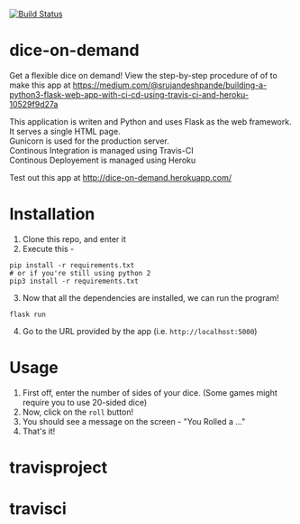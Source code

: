 [![Build Status](https://travis-ci.com/srujandeshpande/dice-on-demand.svg?branch=master)](https://travis-ci.com/srujandeshpande/dice-on-demand)
# dice-on-demand
Get a flexible dice on demand! View the step-by-step procedure of of to make this app at https://medium.com/@srujandeshpande/building-a-python3-flask-web-app-with-ci-cd-using-travis-ci-and-heroku-10529f9d27a

This application is writen and Python and uses Flask as the web framework. It serves a single HTML page.  
Gunicorn is used for the production server.  
Continous Integration is managed using Travis-CI  
Continous Deployement is managed using Heroku  

Test out this app at http://dice-on-demand.herokuapp.com/  

# Installation 

1. Clone this repo, and enter it
2. Execute this -
```
pip install -r requirements.txt
# or if you're still using python 2
pip3 install -r requirements.txt
```

3. Now that all the dependencies are installed, we can run the program!
```
flask run
```

4. Go to the URL provided by the app (i.e. `http://localhost:5000`)

# Usage

1. First off, enter the number of sides of your dice. (Some games might require you to use 20-sided dice)
2. Now, click on the `roll` button!
3. You should see a message on the screen - "You Rolled a ..."
4. That's it!

# travisproject
# travisci
